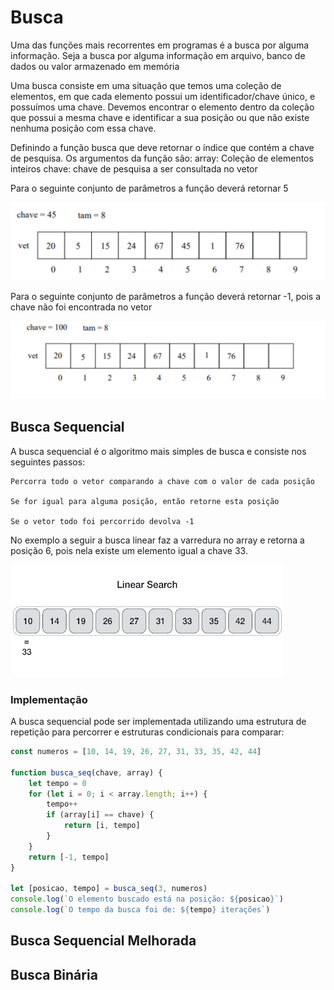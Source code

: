 # Busca

Uma das funções mais recorrentes em programas é a busca por alguma informação. Seja a busca por alguma informação em arquivo, banco de dados ou valor armazenado em memória

Uma busca consiste em uma situação que temos uma coleção de elementos, em que cada elemento possui um identificador/chave único, e possuímos uma chave. Devemos encontrar o elemento dentro da coleção que possui a mesma chave e identificar a sua posição ou que não existe nenhuma posição com essa chave.

Definindo a função busca que deve retornar o índice que contém a chave de pesquisa. Os argumentos da função são:
    array: Coleção de elementos inteiros 
    chave: chave de pesquisa a ser consultada no vetor

Para o seguinte conjunto de parâmetros a função deverá retornar 5

![Busca com sucesso](./imagens/busca1.png)

Para o seguinte conjunto de parâmetros a função deverá retornar -1, pois a chave não foi encontrada no vetor

![Busca com sucesso](./imagens/busca2.png)

## Busca Sequencial

A busca sequencial é o algoritmo mais simples de busca e consiste nos seguintes passos:

    Percorra todo o vetor comparando a chave com o valor de cada posição

    Se for igual para alguma posição, então retorne esta posição

    Se o vetor todo foi percorrido devolva -1

No exemplo a seguir a busca linear faz a varredura no array e retorna a posição 6, pois nela existe um elemento igual a chave 33.

![](./imagens/linear_search.gif)

### Implementação

A busca sequencial pode ser implementada utilizando uma estrutura de repetição para percorrer e estruturas condicionais para comparar:


```js
const numeros = [10, 14, 19, 26, 27, 31, 33, 35, 42, 44]

function busca_seq(chave, array) {
    let tempo = 0
    for (let i = 0; i < array.length; i++) {
        tempo++
        if (array[i] == chave) {
            return [i, tempo]
        }
    }
    return [-1, tempo]
}

let [posicao, tempo] = busca_seq(3, numeros)
console.log(`O elemento buscado está na posição: ${posicao}`)
console.log(`O tempo da busca foi de: ${tempo} iterações`)
```

## Busca Sequencial Melhorada

## Busca Binária
